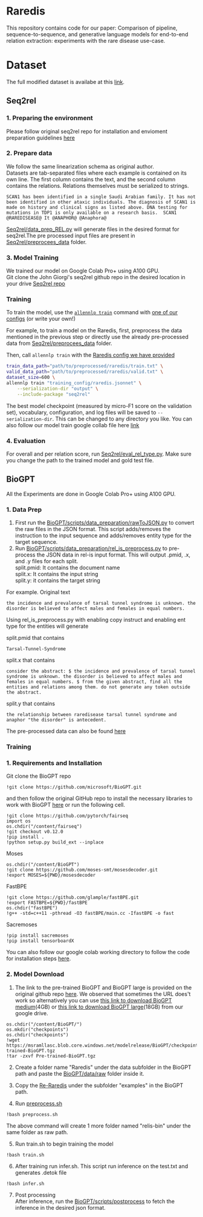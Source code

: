 # Raredis

This repository contains code for our paper:  Comparison of pipeline, sequence-to-sequence, and generative language models for end-to-end relation extraction: experiments with the rare disease use-case.

# Dataset
The full modified dataset is availabe at this [link](https://drive.google.com/drive/folders/1XkfRKwWdrrV-wdzp9GdEXJHTHit9GbNi?usp=sharing).


## Seq2rel
### 1. Preparing the environment
Please follow original seq2rel repo for installation and envioment preparation guidelines [here](https://github.com/JohnGiorgi/seq2rel/blob/main/README.md)  

### 2. Prepare data
We follow the same linearization schema as original author.  
Datasets are tab-separated files where each example is contained on its own line. The first column contains the text, and the second column contains the relations. Relations themselves must be serialized to strings.

```
SCAN1 has been identified in a single Saudi Arabian family. It has not been identified in other ataxic individuals. The diagnosis of SCAN1 is made on history and clinical signs as listed above. DNA testing for mutations in TDP1 is only available on a research basis.	SCAN1 @RAREDISEASE@ It @ANAPHOR@ @Anaphora@ 
```  
[Seq2rel/data_prep_REL.py](https://github.com/shashank140195/Raredis/tree/main/Seq2rel) will generate files in the desired format for seq2rel.The pre processed input files are present in [Seq2rel/preprocees_data](https://github.com/shashank140195/Raredis/tree/main/Seq2rel/preprocees_data) folder.

### 3. Model Training
We trained our model on Google Colab Pro+ using A100 GPU.  
Git clone the John Giorgi's seq2rel github repo in the desired location in your drive [Seq2rel repo](https://github.com/JohnGiorgi/seq2rel)  


### Training

To train the model, use the [`allennlp train`](https://docs.allennlp.org/main/api/commands/train/) command with [one of our configs](https://github.com/shashank140195/Raredis/tree/main/Seq2rel/config) (or write your own!)

For example, to train a model on the Raredis, first, preprocess the data mentioned in the previous step or directly use the already pre-processed data from [Seq2rel/preprocees_data](https://github.com/shashank140195/Raredis/tree/main/Seq2rel/preprocees_data) folder.

Then, call `allennlp train` with the [Raredis config we have provided](https://github.com/shashank140195/Raredis/blob/main/Seq2rel/config/raredis_bertlarge_config.jsonnet)

```bash
train_data_path="path/to/preprocessed/raredis/train.txt" \
valid_data_path="path/to/preprocessed/raredis/valid.txt" \
dataset_size=600 \
allennlp train "training_config/raredis.jsonnet" \
    --serialization-dir "output" \
    --include-package "seq2rel" 
```

The best model checkpoint (measured by micro-F1 score on the validation set), vocabulary, configuration, and log files will be saved to `--serialization-dir`. This can be changed to any directory you like. You can also follow
our model train google collab file here [link](https://colab.research.google.com/drive/1sShXyD-E9CnHZKzk7ZhJekqlRdPd6IqH?usp=sharing)  

### 4. Evaluation
For overall and per relation score, run [Seq2rel/eval_rel_type.py](https://github.com/shashank140195/Raredis/tree/main/Seq2rel). Make sure you change the path to the trained model and gold test file.


## BioGPT
All the Experiments are done in Google Colab Pro+ using A100 GPU.

### 1. Data Prep
1. First run the [BioGPT/scripts/data_preparation/rawToJSON.py](https://github.com/shashank140195/Raredis/tree/main/BioGPT/scripts/data_preparation) to convert the raw files in the JSON format. This script adds/removes the instruction to the input sequence and adds/removes entity type for the target sequence.  
2. Run [BioGPT/scripts/data_preparation/rel_is_preprocess.py](https://github.com/shashank140195/Raredis/tree/main/BioGPT/scripts/data_preparation) to pre-process the JSON data in rel-is input format. This will output .pmid, .x, and .y files for each split.   
split.pmid: It contains the document name  
split.x: It contains the input string  
split.y: it contains the target string  

For example. 
Original text
```
the incidence and prevalence of tarsal tunnel syndrome is unknown. the disorder is believed to affect males and females in equal numbers.
```  

Using rel_is_preprocess.py with enabling copy instruct and enabling ent type for the entities will generate  

split.pmid that contains
```
Tarsal-Tunnel-Syndrome
```  
 
split.x that contains
```
consider the abstract: $ the incidence and prevalence of tarsal tunnel syndrome is unknown. the disorder is believed to affect males and females in equal numbers. $ from the given abstract, find all the entities and relations among them. do not generate any token outside the abstract.
```  
split.y that contains
```
the relationship between raredisease tarsal tunnel syndrome and anaphor "the disorder" is antecedent.
```

The pre-processed data can also be found [here](https://github.com/shashank140195/Raredis/tree/main/BioGPT/data)

### Training  

### 1. Requirements and Installation
Git clone the BioGPT repo 
```  
!git clone https://github.com/microsoft/BioGPT.git
```  

and then follow the original GitHub repo to install the necessary libraries to work with BioGPT [here](https://github.com/microsoft/BioGPT) or run the following cell.
```  
!git clone https://github.com/pytorch/fairseq  
import os
os.chdir("/content/fairseq")
!git checkout v0.12.0
!pip install .
!python setup.py build_ext --inplace
```  
Moses
```
os.chdir("/content/BioGPT")
!git clone https://github.com/moses-smt/mosesdecoder.git
!export MOSES=${PWD}/mosesdecoder
```
FastBPE
```
!git clone https://github.com/glample/fastBPE.git
!export FASTBPE=${PWD}/fastBPE
os.chdir("fastBPE")
!g++ -std=c++11 -pthread -O3 fastBPE/main.cc -IfastBPE -o fast
```
Sacremoses
```
!pip install sacremoses
!pip install tensorboardX
```  
You can also follow our google colab working directory to follow the code for installation steps [here](https://colab.research.google.com/drive/1sMAbgWi-paABrweJO_fe5edz1r2uAEPZ?usp=sharing).

### 2. Model Download

1. The link to the pre-trained BioGPT and BioGPT large is provided on the original github repo [here](https://github.com/microsoft/BioGPT). We observed that sometimes the URL does't work so alternatively you can use [this link to download BioGPT medium](https://drive.google.com/file/d/1niani8rR_Wgtu-62I0OXDPFW1izW_ZCw/view?usp=drive_link)(4GB) or [this link to download BioGPT large](https://drive.google.com/file/d/16r614gaXllWq9zJvK437zoHs9yMpztNl/view?usp=drive_link)(18GB) from our google drive.    
```
os.chdir("/content/BioGPT/")
os.mkdir("checkpoints")
os.chdir("checkpoints")
!wget https://msramllasc.blob.core.windows.net/modelrelease/BioGPT/checkpoints/Pre-trained-BioGPT.tgz
!tar -zxvf Pre-trained-BioGPT.tgz
```

2. Create a folder name "Raredis" under the data subfolder in the BioGPT path and paste the [BioGPT/data/raw](https://github.com/shashank140195/Raredis/tree/main/BioGPT/data) folder inside it.

3. Copy the [Re-Raredis](https://github.com/shashank140195/Raredis/tree/main/BioGPT/RE-Raredis) under the subfolder "examples" in the BioGPT path.  

4. Run [preprocess.sh](https://github.com/shashank140195/Raredis/blob/main/BioGPT/RE-Raredis/preprocess.sh)  
```
!bash preprocess.sh
```  
The above command will create 1 more folder named "relis-bin" under the same folder as raw path.

5. Run train.sh to begin training the model
```
!bash train.sh
```  

6. After training run infer.sh. This script run inference on the test.txt and generates .detok file
```
!bash infer.sh
```  

7. Post processing  
After inference, run the [BioGPT/scripts/postprocess](https://github.com/shashank140195/Raredis/tree/main/BioGPT/scripts/postprocess) to fetch the inference in the desired json format.

